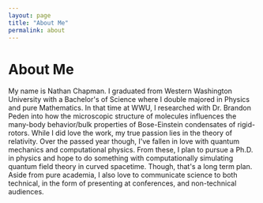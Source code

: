 ```yaml
---
layout: page
title: "About Me"
permalink: about
---
```


# About Me

My name is Nathan Chapman. I graduated from Western Washington University with a Bachelor's of Science where I double majored in Physics and pure Mathematics. In that time at WWU, I researched with Dr. Brandon Peden into how the microscopic structure of molecules influences the many-body behavior/bulk properties of Bose-Einstein condensates of rigid-rotors. While I did love the work, my true passion lies in the theory of relativity. Over the passed year though, I've fallen in love with quantum mechanics and computational physics. From these, I plan to pursue a Ph.D. in physics and hope to do something with computationally simulating quantum field theory in curved spacetime. Though, that's a long term plan. Aside from pure academia, I also love to communicate science to both technical, in the form of presenting at conferences, and non-technical audiences.
